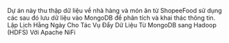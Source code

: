 
Dự án này thu thập dữ liệu về nhà hàng và món ăn từ ShopeeFood sử dụng các sau đó lưu dữ liệu vào MongoDB để phân tích và khai thác thông tin.
Lập Lịch Hằng Ngày Cho Tác Vụ Đẩy Dữ Liệu Từ MongoDB sang Hadoop (HDFS) Với Apache NiFi

